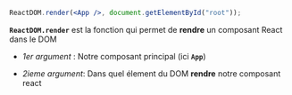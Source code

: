 ```jsx
ReactDOM.render(<App />, document.getElementById("root"));
```

**`ReactDOM.render`** est la fonction qui permet de **rendre** un composant React dans le DOM

- _1er argument_ : Notre composant principal (ici **`App`**)

- _2ieme argument_: Dans quel élement du DOM **rendre** notre composant react
